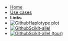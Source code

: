 <!-- docs/_sidebar.md -->

- [Home](/)
- [Use cases](use_cases/ "Use cases")
- **Links**
- [![Github](https://icongram.jgog.in/simple/github.svg?color=808080&size=16)Haplotype plot](https://github.com/neobernad/haplotype_plot/)
- [![Github](https://icongram.jgog.in/simple/github.svg?color=808080&size=16)Scikit-allel](https://github.com/cggh/scikit-allel/tree/master/allel)
- [![Github](https://icongram.jgog.in/fontawesome/file-text.svg?color=808080&size=16)Scikit-allel (tour)](http://alimanfoo.github.io/2016/06/10/scikit-allel-tour.html)


